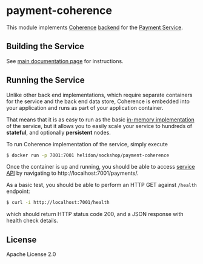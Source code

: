 # payment-coherence

This module implements [Coherence](https://coherence.java.net/) [backend](src/main/java/io/helidon/examples/sockshop/payment/coherence/CoherencePaymentRepository.java)
for the [Payment Service](../README.md).

## Building the Service

See [main documentation page](../README.md#building-the-service) for instructions.

## Running the Service

Unlike other back end implementations, which require separate containers for the service
and the back end data store, Coherence is embedded into your application and runs as part
of your application container.

That means that it is as easy to run as the basic [in-memory implementation](../payment-core/README.md)
of the service, but it allows you to easily scale your service to hundreds of **stateful**,
and optionally **persistent** nodes.

To run Coherence implementation of the service, simply execute

```bash
$ docker run -p 7001:7001 helidon/sockshop/payment-coherence
``` 

Once the container is up and running, you should be able to access [service API](../README.md#api) 
by navigating to http://localhost:7001/payments/.

As a basic test, you should be able to perform an HTTP GET against `/health` endpoint:

```bash
$ curl -i http://localhost:7001/health
``` 
which should return HTTP status code 200, and a JSON response with health check details.

## License

Apache License 2.0
